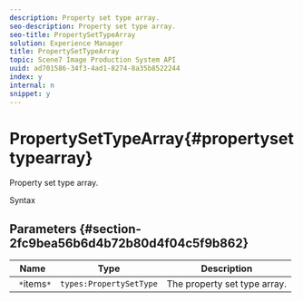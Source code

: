 ```yaml
---
description: Property set type array.
seo-description: Property set type array.
seo-title: PropertySetTypeArray
solution: Experience Manager
title: PropertySetTypeArray
topic: Scene7 Image Production System API
uuid: ad701586-34f3-4ad1-8274-8a35b8522244
index: y
internal: n
snippet: y
---
```


# PropertySetTypeArray{#propertysettypearray}

Property set type array.

 Syntax 

## Parameters {#section-2fc9bea56b6d4b72b80d4f04c5f9b862}

|  Name  | Type  | Description  |
|---|---|---|
|  ` *`items`*`  | `types:PropertySetType`  | The property set type array.  |

